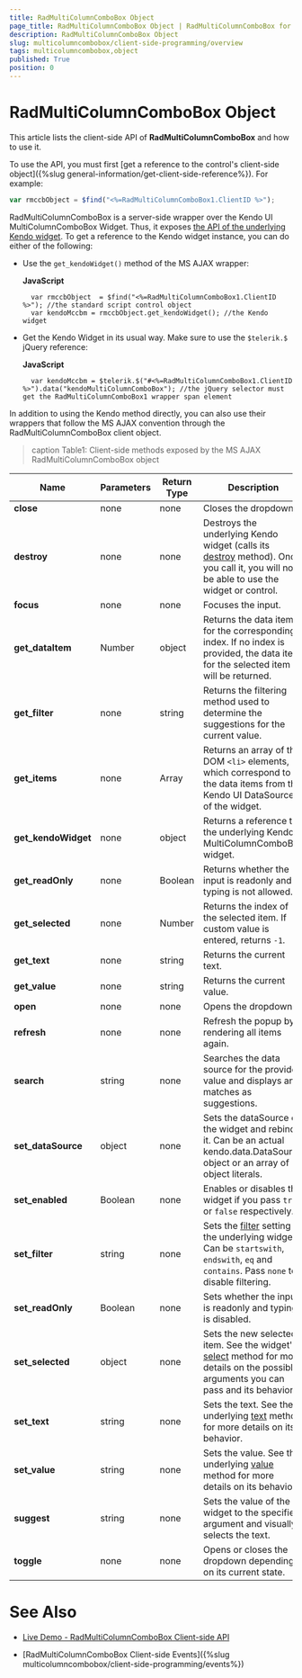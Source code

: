 ```yaml
---
title: RadMultiColumnComboBox Object
page_title: RadMultiColumnComboBox Object | RadMultiColumnComboBox for ASP.NET AJAX Documentation
description: RadMultiColumnComboBox Object
slug: multicolumncombobox/client-side-programming/overview
tags: multicolumncombobox,object
published: True
position: 0
---
```


# RadMultiColumnComboBox Object

This article lists the client-side API of **RadMultiColumnComboBox** and how to use it.

To use the API, you must first [get a reference to the control's client-side object]({%slug general-information/get-client-side-reference%}). For example:

````JavaScript
var rmccbObject = $find("<%=RadMultiColumnComboBox1.ClientID %>");
````

RadMultiColumnComboBox is a server-side wrapper over the Kendo UI MultiColumnComboBox Widget. Thus, it exposes [the API of the underlying Kendo widget](https://docs.telerik.com/kendo-ui/api/javascript/ui/multicolumncombobox#methods). To get a reference to the Kendo widget instance, you can do either of the following:

* Use the `get_kendoWidget()` method of the MS AJAX wrapper:

    **JavaScript**
    
        var rmccbObject  = $find("<%=RadMultiColumnComboBox1.ClientID %>"); //the standard script control object
        var kendoMccbm = rmccbObject.get_kendoWidget(); //the Kendo widget

* Get the Kendo Widget in its usual way. Make sure to use the `$telerik.$` jQuery reference:

    **JavaScript**
    
        var kendoMccbm = $telerik.$("#<%=RadMultiColumnComboBox1.ClientID %>").data("kendoMultiColumnComboBox"); //the jQuery selector must get the RadMultiColumnComboBox1 wrapper span element

In addition to using the Kendo method directly, you can also use their wrappers that follow the MS AJAX convention through the RadMultiColumnComboBox client object.

>caption Table1: Client-side methods exposed by the MS AJAX RadMultiColumnComboBox object

| Name | Parameters | Return Type | Description |
| ------ | ------ | ------ | ------ |
| **close** |none|none|Closes the dropdown.|
| **destroy** |none|none|Destroys the underlying Kendo widget (calls its [destroy](https://docs.telerik.com/kendo-ui/api/javascript/ui/multicolumncombobox/methods/destroy) method). Once you call it, you will not be able to use the widget or control.|
| **focus** |none|none|Focuses the input.|
| **get_dataItem** |Number|object|Returns the data item for the corresponding index. If no index is provided, the data item for the selected item will be returned.|
| **get_filter** |none|string|Returns the filtering method used to determine the suggestions for the current value.|
| **get_items** | none | Array | Returns an array of the DOM `<li>` elements, which correspond to the data items from the Kendo UI DataSource of the widget. |
| **get_kendoWidget** |none|object|Returns a reference to the underlying Kendo MultiColumnComboBox widget.|
| **get_readOnly** |none|Boolean|Returns whether the input is readonly and typing is not allowed.|
| **get_selected** |none|Number|Returns the index of the selected item. If custom value is entered, returns `-1`.|
| **get_text** |none|string|Returns the current text.|
| **get_value** |none|string|Returns the current value.|
| **open** |none|none|Opens the dropdown.|
| **refresh** |none|none|Refresh the popup by rendering all items again.|
| **search** |string|none|Searches the data source for the provided value and displays any matches as suggestions.|
| **set_dataSource** | object| none | Sets the dataSource of the widget and rebinds it. Can be an actual kendo.data.DataSource object or an array of object literals.|
| **set_enabled** | Boolean | none | Enables or disables the widget if you pass `true` or `false` respectively.|
| **set_filter** | string | none | Sets the [filter](https://docs.telerik.com/kendo-ui/api/javascript/ui/multicolumncombobox/configuration/filter) setting of the underlying widget. Can be `startswith`, `endswith`, `eq` and `contains`. Pass `none` to disable filtering.|
| **set_readOnly** |Boolean|none|Sets whether the input is readonly and typing is disabled.|
| **set_selected** |object|none|Sets the new selected item. See the widget's [select](https://docs.telerik.com/kendo-ui/api/javascript/ui/multicolumncombobox/methods/select) method for more details on the possible arguments you can pass and its behavior.|
| **set_text** |string|none|Sets the text. See the underlying [text](https://docs.telerik.com/kendo-ui/api/javascript/ui/multicolumncombobox/methods/text) method for more details on its behavior.|
| **set_value** |string|none|Sets the value. See the underlying [value](https://docs.telerik.com/kendo-ui/api/javascript/ui/multicolumncombobox/methods/value) method for more details on its behavior.|
| **suggest** |string|none|Sets the value of the widget to the specified argument and visually selects the text.|
| **toggle** |none|none|Opens or closes the dropdown depending on its current state.|



# See Also

 * [Live Demo - RadMultiColumnComboBox Client-side API](https://demos.telerik.com/aspnet-ajax/MultiColumnComboBox/client-side-api/defaultcs.aspx)

 * [RadMultiColumnComboBox Client-side Events]({%slug multicolumncombobox/client-side-programming/events%})
 
